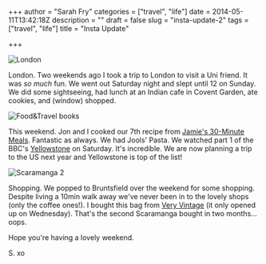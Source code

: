 +++
author = "Sarah Fry"
categories = ["travel", "life"]
date = 2014-05-11T13:42:18Z
description = ""
draft = false
slug = "insta-update-2"
tags = ["travel", "life"]
title = "Insta Update"

+++


![London](/content/images/2014/May/london.JPG)

London. Two weekends ago I took a trip to London to visit a Uni friend. It was *so much* fun. We went out Saturday night and slept until 12 on Sunday. We did some sightseeing, had lunch at an Indian cafe in Covent Garden, ate cookies, and (window) shopped.

![Food&Travel books](/content/images/2014/May/reading.png)

This weekend. Jon and I cooked our 7th recipe from [Jamie's 30-Minute Meals](http://www.amazon.co.uk/Jamies-30-Minute-Meals-Revolutionary-Approach/dp/0718154770/). Fantastic as always. We had Jools' Pasta. We watched part 1 of the BBC's [Yellowstone](http://www.imdb.com/title/tt1415175/) on Saturday. It's incredible. We are now planning a trip to the US next year and Yellowstone is top of the list!

![Scaramanga 2](/content/images/2014/May/scaramanga.JPG)

Shopping. We popped to Bruntsfield over the weekend for some shopping. Despite living a 10min walk away we've never been in to the lovely shops (only the coffee ones!). I bought this bag from [Very Vintage](http://www.very-vintage-edinburgh.co.uk/home/4581709125) (it only opened up on Wednesday). That's the second Scaramanga bought in two months... oops.

Hope you're having a lovely weekend.

S. xo

